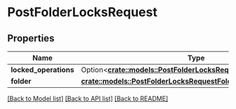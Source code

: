 # PostFolderLocksRequest

## Properties

Name | Type | Description | Notes
------------ | ------------- | ------------- | -------------
**locked_operations** | Option<[**crate::models::PostFolderLocksRequestLockedOperations**](post_folder_locks_request_locked_operations.md)> |  | [optional]
**folder** | [**crate::models::PostFolderLocksRequestFolder**](post_folder_locks_request_folder.md) |  | 

[[Back to Model list]](../README.md#documentation-for-models) [[Back to API list]](../README.md#documentation-for-api-endpoints) [[Back to README]](../README.md)


